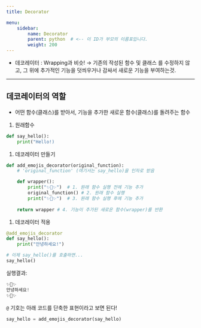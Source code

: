 ```yaml
---
title: Decorator

menu:
    sidebar:
        name: Decorator
        parent: python  # <-- 이 ID가 부모의 이름표입니다.
        weight: 200
---
```


- 데코레이터 : Wrapping과 비슷! → 기존의 작성된 함수 및 클래스 를 수정하지 않고, 그 위에 추가적인 기능을 덧씌우거나 감싸서 새로운 기능을 부여하는것.

---

## 데코레이터의 역할

- 어떤 함수(클래스)를 받아서, 기능을 추가한 새로운 함수(클래스)를 돌려주는 함수

1. 원래함수

```python
def say_hello():
	print("Hello!)
```

1. 데코레이터 만들기 

```python
def add_emojis_decorator(original_function):
    # 'original_function' (여기서는 say_hello)을 인자로 받음

    def wrapper():
        print("✨🎉✨")  # 1. 원래 함수 실행 전에 기능 추가
        original_function() # 2. 원래 함수 실행
        print("✨🎉✨")  # 3. 원래 함수 실행 후에 기능 추가
    
    return wrapper # 4. 기능이 추가된 새로운 함수(wrapper)를 반환
```

1. 데코레이터 적용

```python
@add_emojis_decorator
def say_hello():
    print("안녕하세요!")

# 이제 say_hello()를 호출하면...
say_hello()
```

실행결과:

```python
✨🎉✨
안녕하세요!
✨🎉✨
```

`@` 기호는 아래 코드를 단축한 표현이라고 보면 된다!

```python
say_hello = add_emojis_decorator(say_hello)
```